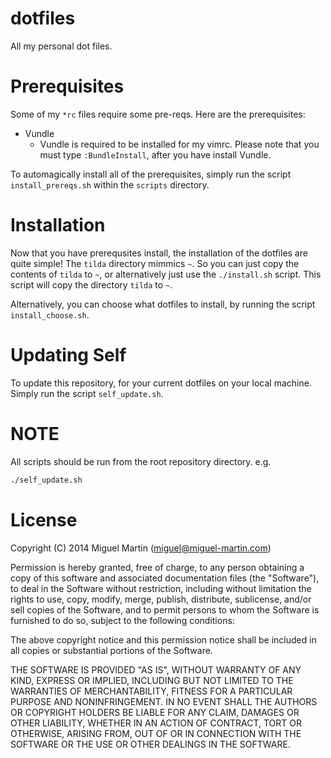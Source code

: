 # dotfiles

All my personal dot files.

# Prerequisites

Some of my `*rc` files require some pre-reqs. Here are the prerequisites:

- Vundle
	- Vundle is required to be installed for my vimrc. Please note that you must type `:BundleInstall`, after you have install Vundle.

To automagically install all of the prerequisites, simply run the script `install_prereqs.sh` within the `scripts` directory.

# Installation

Now that you have prerequsites install, the installation of the dotfiles are quite simple! The `tilda` directory mimmics `~`. So you can just copy the contents of `tilda` to `~`, or alternatively just use the `./install.sh` script. This script will copy the directory `tilda` to `~`.

Alternatively, you can choose what dotfiles to install, by running the script `install_choose.sh`.

# Updating Self

To update this repository, for your current dotfiles on your local machine. Simply run the script `self_update.sh`.

# NOTE

All scripts should be run from the root repository directory. e.g.

```bash
./self_update.sh
```

# License
Copyright (C) 2014 Miguel Martin (miguel@miguel-martin.com)

Permission is hereby granted, free of charge, to any person obtaining a copy
of this software and associated documentation files (the "Software"), to deal
in the Software without restriction, including without limitation the rights
to use, copy, modify, merge, publish, distribute, sublicense, and/or sell
copies of the Software, and to permit persons to whom the Software is
furnished to do so, subject to the following conditions:

The above copyright notice and this permission notice shall be included in
all copies or substantial portions of the Software.

THE SOFTWARE IS PROVIDED "AS IS", WITHOUT WARRANTY OF ANY KIND, EXPRESS OR
IMPLIED, INCLUDING BUT NOT LIMITED TO THE WARRANTIES OF MERCHANTABILITY,
FITNESS FOR A PARTICULAR PURPOSE AND NONINFRINGEMENT. IN NO EVENT SHALL THE
AUTHORS OR COPYRIGHT HOLDERS BE LIABLE FOR ANY CLAIM, DAMAGES OR OTHER
LIABILITY, WHETHER IN AN ACTION OF CONTRACT, TORT OR OTHERWISE, ARISING FROM,
OUT OF OR IN CONNECTION WITH THE SOFTWARE OR THE USE OR OTHER DEALINGS IN
THE SOFTWARE.
